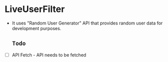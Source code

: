 # LiveUserFilter
- It uses "Random User Generator" API that provides random user data for development purposes.

   ## `Todo`

- [ ] API Fetch - API needs to be fetched
